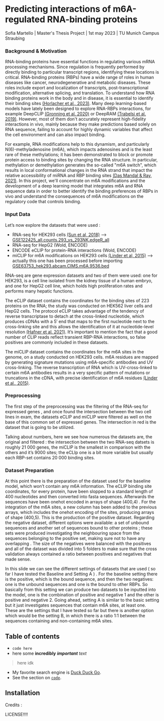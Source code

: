
# Predicting interactions of m6A-regulated RNA-binding proteins 

Sofia Martello   |   Master's Thesis Project   |   1st may 2023   |   TU Munich Campus Straubing 

### Background & Motivation

RNA-binding proteins have essential functions in regulating various mRNA processing mechanisms. Since regulation is frequently performed by directly binding to particular transcript regions, identifying these locations is critical. 
RNA-binding proteins (RBPs) have a wide range of roles in human diseases like cancer, neurodegenerative and metabolic diseases. These roles include export and localization of transcripts, post-transcriptional modification, alternative splicing, and translation. To understand how RNA binding proteins work in the body and in disease, it is essential to identify their binding sites [(Horlacher et al., 2023)](https://doi.org/10.1101/2023.02.14.528560). 
Many deep learning-based models have lately been designed to explore RNA-RBPs interactions, for example DeepCLIP [(Gronning et al. 2020)](https://academic.oup.com/nar/article/48/13/7099/5859960) or DeepRAM [(Trabelsi et al. 2019)](https://academic.oup.com/bioinformatics/article/35/14/i269/5529112). However, most of them don't accurately represent high-fidelity interactions in vivo, mainly because they make predictions based solely on RNA sequence, failing to account for highly dynamic variables that affect the cell environment and can also impact binding. 


For example, RNA modifications help to this dynamism, and particularly N(6)-methyladenosine (m6A), which impacts adenosines and is the least rare of these methylations; it has been demonstrated to block or promote protein access to binding sites by changing the RNA structure. In particular, methylation or demethylation generates the so-called "m6A switch", which results in local conformational changes in the RNA strand that impact the relative accessibility of miRNA and RBP binding sites [(Das Mandal & Ray, 2021)](https://doi.org/10.1016/j.ygeno.2020.12.027). 
In this project, we'll concentrate on m6A modifications and the development of a deep learning model that integrates m6A and RNA sequence data in order to better identify the binding preferences of RBPs in vivo and understand the consequences of m6A modifications on the regulatory code that controls binding. 



### Input Data 

Let’s now explore the datasets that were used :

- RNA-seq for HEK293 cells [(Sun et al, 2018)](https://pubmed.ncbi.nlm.nih.gov/30526041/) --> [GSE122425_all.counts.293_vs_293NK.edgeR_all](https://www.ncbi.nlm.nih.gov/geo/query/acc.cgi?acc=GSE122425)
- RNA-seq for HepG2 (Wold, ENCODE) 
- ENCODE eCLIP for protein-RNA interactions (Wold, ENCODE)
- miCLIP for m6A modifications on HEK293 cells [(Linder et al, 2015)](https://pubmed.ncbi.nlm.nih.gov/26121403/) --> actually this one has been processed before importing [GSE63753_hek293.abcam.CIMS.m6A.9536.bed](https://www.ncbi.nlm.nih.gov/geo/query/acc.cgi?acc=GSE63753)


RNA-seq are gene expression datasets and two of them were used: one for HEK293, is a cell line isolated from the kidney tissue of a human embryo, and one for HepG2 cell line, which holds high proliferation rates and performs many hepatic functions. 

The eCLIP dataset contains the coordinates for the binding sites of 223 proteins on the RNA; the study was conducted on HEK562 liver cells and HepG2 cells. The protocol eCLIP takes advantage of the tendency of reverse transcriptase to detach at the cross-linked nucleotide, which produces cDNAs with a 5′ end that maps to the first nucleotide next to the cross-linking site and this allows the identification of it at nucleotide-level resolution [(Hafner et al. 2021)](https://www.nature.com/articles/s43586-021-00018-1). It’s important to mention the fact that a good number of CLIP reads reflect transient RBP-RNA interactions, so false positives are commonly included in these datasets.  

The miCLIP dataset contains the coordinates for the m6A sites in the genome, on a study conducted on HEK293 cells. m6A residues are mapped by generating signature mutations using m6A-specific antibodies and UV cross-linking. The reverse transcription of RNA which is UV-cross-linked to certain m6A antibodies results in a very specific pattern of mutations or truncations in the cDNA, with precise identification of m6A residues [(Linder et al., 2015)](https://pubmed.ncbi.nlm.nih.gov/26121403/). 

### Preprocessing 


The first step of the preprocessing was the filtering of the RNA-seq for expressed genes , and once found the intersection between the two cell lines in exam, the datasets eCLIP and miCLIP were filtered as well on the base of this common set of  expressed genes. The intersection in red is the dataset that is going to be utilized. 

Talking about numbers, here we see how numerous the datasets are, the original and filtered  : the intersection between the two RNA-seq datsets is roughly 21 000 genes, the miCLIP is the smallest in comparison with the others and it’s 9000 sites; the eCLIp one is a bit more variable but usually each RBP-set contains 20 000 binding sites.  


### Dataset Preparation 

At this point there is the preparation of the dataset used for the baseline model, which won’t contain any m6A information. The eCLIP binding site coordinates, for every protein,  have been slopped to a standard length of 400 nucleotides and then converted into fasta sequences. Afterwards the sequences have been onehot encoded in arrays of shape (400,4) . For the integration of  the m6A sites, a new column has been added to the previous arrays, which includes the onehot encoding of the sites, producing arrays of shape (400,5). 
This is the production of the positive dataset. Regarding the negative dataset, different options were available: a set of unbound sequences and another set of sequences bound to other proteins ; these sets were produced investigating the neighbouring space from the sequences belonging to the positive set, making sure not to have any overlapping . The size of the negatives were balanced with the positives and all of the dataset was divided into 5 folders to make sure that the cross validation always contained a ratio between positives and negatives that made sense. 



In this slide we can see the different settings of datasets that are used ( so far I have tested the Baseline and Setting A ) .  For the baseline setting there is the positive, which is the bound sequence, and then the two negatives: one is the unbound sequences and one is the bound to other RBPs. So basically from this setting we can produce two datasets to be inputted into the model, one is the combination of positive and negative 1 and the other is positive and negative 2. Going ahead, setting A is similar to the basic setting but it just investigates sequences that contain m6A sites, at least one. These are the settings that I have tested so far but there is another option which would be the setting B, in which there is a ratio 1:1 between the sequences containing and non-containing m6A sites. 




## Table of contents
- `code here` 
- here some **incredibly** ***important*** *text*
>here idk
- My favorite search engine is [Duck Duck Go](https://duckduckgo.com).
- See the section on [`code`](#code).
## Installation 


Credits : 

LICENSE!!!!
